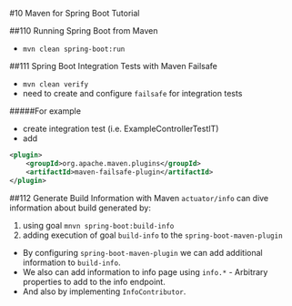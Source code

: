 #10 Maven for Spring Boot Tutorial

##110 Running Spring Boot from Maven
- `mvn clean spring-boot:run`

##111 Spring Boot Integration Tests with Maven Failsafe
- `mvn clean verify`
- need to create and configure `failsafe` for integration tests

#####For example
- create integration test (i.e. ExampleControllerTestIT)
- add
```xml
<plugin>
    <groupId>org.apache.maven.plugins</groupId>
    <artifactId>maven-failsafe-plugin</artifactId>
</plugin>
```
##112 Generate Build Information with Maven
`actuator/info` can dive information about build generated by:
1. using goal `mnvn spring-boot:build-info`
2. adding execution of goal `build-info` to the `spring-boot-maven-plugin`

- By configuring `spring-boot-maven-plugin` we can add additional information to `build-info`.
- We also can add information to info page using `info.*` - Arbitrary properties to add to the info endpoint.
- And also by implementing `InfoContributor`.
 



